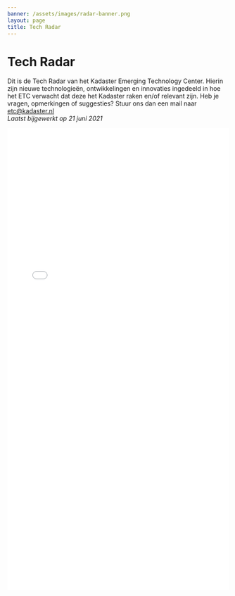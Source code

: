 ```yaml
---
banner: /assets/images/radar-banner.png
layout: page
title: Tech Radar
---
```

# Tech Radar

Dit is de Tech Radar van het Kadaster Emerging Technology Center.
Hierin zijn nieuwe technologieën, ontwikkelingen en innovaties ingedeeld in hoe het ETC verwacht dat deze het Kadaster raken en/of relevant zijn. Heb je vragen, opmerkingen of suggesties? Stuur ons dan een mail naar etc@kadaster.nl  
_Laatst bijgewerkt op 21 juni 2021_


<iframe class="tech-radar" src="dist/index.html" frameborder="0" height="1050px" width="100%">
</iframe>
